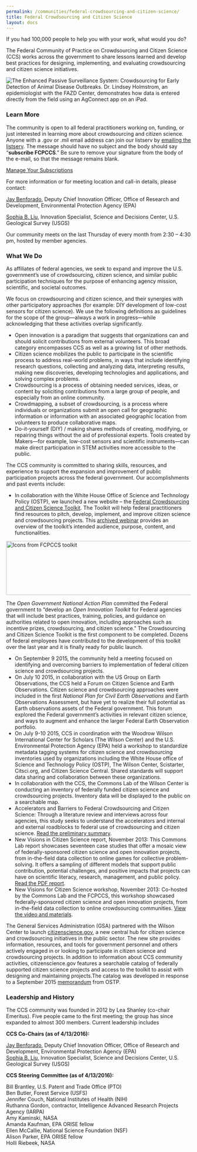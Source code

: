 ```yaml
---
permalink: /communities/federal-crowdsourcing-and-citizen-science/
title: Federal Crowdsourcing and Citizen Science
layout: docs
---
```


If you had 100,000 people to help you with your work, what would you do?

The Federal Community of Practice on Crowdsourcing and Citizen Science (CCS) works across the government to share lessons learned and develop best practices for designing, implementing, and evaluating crowdsourcing and citizen science initiatives.

<div class="media w400">
  <img class="img-responsive size-full wp-image-313462" src="https://www.digitalgov.gov/files/2015/09/400-x-266-fazd-center-demonstration-dhs.jpg" alt="The Enhanced Passive Surveillance System: Crowdsourcing for Early Detection of Animal Disease Outbreaks. Dr. Lindsey Holmstrom, an epidemiologist with the FAZD Center, demonstrates how data is entered directly from the field using an AgConnect app on an iPad." />

  <p class="caption">
  </p>
</div>

### Learn More

The community is open to all federal practitioners working on, funding, or just interested in learning more about crowdsourcing and citizen science. Anyone with a .gov or .mil email address can join our listserv by <a href="mailto:listserv@listserv.gsa.gov" target="_blank">emailing the listserv</a>. The message should have no subject and the body should say “**subscribe FCPCCS**.” Be sure to remove your signature from the body of the e-mail, so that the message remains blank.

<a class="button" href="{{ site.baseurl }}/communities/manage-your-listserv-subscription/">Manage Your Subscriptions</a>

For more information or for meeting location and call-in details, please contact:

<a href="mailto:Benforado.Jay@epa.gov?subject=Federal Community of Practice on Crowdsourcing and Citizen Science">Jay Benforado</a>, Deputy Chief Innovation Officer, Office of Research and Development, Environmental Protection Agency (EPA)

<a href="mailto:sophialiu@usgs.gov?subject=Federal Community of Practice on Crowdsourcing and Citizen Science">Sophia B. Liu</a>, Innovation Specialist, Science and Decisions Center, U.S. Geological Survey  (USGS)

Our community meets on the last Thursday of every month from 2:30 &#8211; 4:30 pm, hosted by member agencies.

### What We Do

As affiliates of federal agencies, we seek to expand and improve the U.S. government’s use of crowdsourcing, citizen science, and similar public participation techniques for the purpose of enhancing agency mission, scientific, and societal outcomes.

We focus on crowdsourcing and citizen science, and their synergies with other participatory approaches (for example: DIY development of low-cost sensors for citizen science). We use the following definitions as guidelines for the scope of the group—always a work in progress—while acknowledging that these activities overlap significantly.

  * Open innovation is a paradigm that suggests that organizations can and should solicit contributions from external volunteers. This broad category encompasses CCS as well as a growing list of other methods.
  * Citizen science mobilizes the public to participate in the scientific process to address real-world problems, in ways that include identifying research questions, collecting and analyzing data, interpreting results, making new discoveries, developing technologies and applications, and solving complex problems.
  * Crowdsourcing is a process of obtaining needed services, ideas, or content by soliciting contributions from a large group of people, and especially from an online community.
  * Crowdmapping, a subset of crowdsourcing, is a process where individuals or organizations submit an open call for geographic information or information with an associated geographic location from volunteers to produce collaborative maps.
  * Do-it-yourself (DIY) / making shares methods of creating, modifying, or repairing things without the aid of professional experts. Tools created by Makers—for example, low-cost sensors and scientific instruments—can make direct participation in STEM activities more accessible to the public.

The CCS community is committed to sharing skills, resources, and experience to support the expansion and improvement of public participation projects across the federal government. Our accomplishments and past events include:

  * In collaboration with the White House Office of Science and Technology Policy (OSTP), we launched a new website – the [Federal Crowdsourcing and Citizen Science Toolkit](https://crowdsourcing-toolkit.sites.usa.gov/). The Toolkit will help federal practitioners find resources to pitch, develop, implement, and improve citizen science and crowdsourcing projects. This [archived webinar](https://www.youtube.com/watch?v=e0CdGMvNqW0 "Watch the C C S Toolkit Public Webinar") provides an overview of the toolkit’s intended audience, purpose, content, and functionalities.

[<img class="aligncenter wp-image-312782 size-full" src="https://www.digitalgov.gov/files/2015/09/600-x-147-howto-icons-left-text.jpg" alt="Icons from FCPCCS toolkit" width="600" height="147" />](https://crowdsourcing-toolkit.sites.usa.gov/)

The _Open Government National Action Plan_ committed the Federal government to “develop an _Open Innovation Toolkit_ for Federal agencies that will include best practices, training, policies, and guidance on authorities related to open innovation, including approaches such as incentive prizes, crowdsourcing, and citizen science.” The Crowdsourcing and Citizen Science Toolkit is the first component to be completed. Dozens of federal employees have contributed to the development of this toolkit over the last year and it is finally ready for public launch.

  * On September 9 2015, the community held a meeting focused on identifying and overcoming barriers to implementation of federal citizen science and crowdsourcing projects.
  * On July 10 2015, in collaboration with the US Group on Earth Observations, the CCS held a Forum on Citizen Science and Earth Observations. Citizen science and crowdsourcing approaches were included in the first _National Plan for Civil Earth Observations_ and Earth Observations Assessment, but have yet to realize their full potential as Earth observations assets of the Federal government. This forum explored the Federal government’s activities in relevant citizen science, and ways to augment and enhance the larger Federal Earth Observation portfolio.
  * On July 9-10 2015, CCS in coordination with the Woodrow Wilson International Center for Scholars (The Wilson Center) and the U.S. Environmental Protection Agency (EPA) held a workshop to standardize metadata tagging systems for citizen science and crowdsourcing inventories used by organizations including the White House office of Science and Technology Policy (OSTP), The Wilson Center, Scistarter, Citsci.org, and Citizen Science Central. Shared standards will support data sharing and collaboration between these organizations.
  * In collaboration with the CCS, the Commons Lab of the Wilson Center is conducting an inventory of federally funded citizen science and crowdsourcing projects. Inventory data will be displayed to the public on a searchable map.
  * Accelerators and Barriers to Federal Crowdsourcing and Citizen Science: Through a literature review and interviews across four agencies, this study seeks to understand the accelerators and internal and external roadblocks to federal use of crowdsourcing and citizen science. [Read the preliminary summary](http://wilsoncommonslab.org/2014/09/07/an-exploratory-study-on-barriers).
  * New Visions in Citizen Science report, November 2013: This Commons Lab report showcases seventeen case studies that offer a mosaic view of federally-sponsored citizen science and open innovation projects, from in-the-field data collection to online games for collective problem-solving. It offers a sampling of different models that support public contribution, potential challenges, and positive impacts that projects can have on scientific literacy, research, management, and public policy. [Read the PDF report](http://www.wilsoncenter.org/sites/default/files/NewVisionsInCitizenScience.pdf).
  * New Visions for Citizen Science workshop, November 2013: Co-hosted by the Commons Lab and the FCPCCS, this workshop showcased federally-sponsored citizen science and open innovation projects, from in-the-field data collection to online crowdsourcing communities. [View the video and materials](http://www.wilsoncenter.org/event/new-visions-for-citizen-science).

The General Services Administration (GSA) partnered with the Wilson Center to launch [citizenscience.gov](https://www.citizenscience.gov/), a new central hub for citizen science and crowdsourcing initiatives in the public sector. The new site provides information, resources, and tools for government personnel and others actively engaged in or looking to participate in citizen science and crowdsourcing projects. In addition to information about CCS community activities, citizenscience.gov features a searchable catalog of federally supported citizen science projects and access to the toolkit to assist with designing and maintaining projects.The catalog was developed in response to a September 2015 [memorandum](https://obamawhitehouse.archives.gov/sites/default/files/microsites/ostp/holdren_citizen_science_memo_092915_0.pdf) from OSTP.

### Leadership and History

The CCS community was founded in 2012 by Lea Shanley (co-chair Emeritus). Five people came to the first meeting; the group has since expanded to almost 300 members. Current leadership includes

**CCS Co-Chairs (as of 4/13/2016):**


<a href="mailto:Benforado.Jay@epa.gov">Jay Benforado</a>, Deputy Chief Innovation Officer, Office of Research and Development, Environmental Protection Agency (EPA)<br /> <a href="mailto:sophialiu@usgs.gov">Sophia B. Liu</a>, Innovation Specialist, Science and Decisions Center, U.S. Geological Survey  (USGS)


**CCS Steering Committee (as of 4/13/2016):**

Bill Brantley, U.S. Patent and Trade Office (PTO)<br /> Ben Butler, Forest Service (USFS)<br /> Jennifer Couch, National Institutes of Health (NIH)<br /> Ruthanna Gordon, contractor, Intelligence Advanced Research Projects Agency (IARPA)<br /> Amy Kaminski, NASA<br /> Amanda Kaufman, EPA ORISE fellow<br /> Ellen McCallie, National Science Foundation (NSF)<br /> Alison Parker, EPA ORISE fellow<br /> Holli Riebeek, NASA
